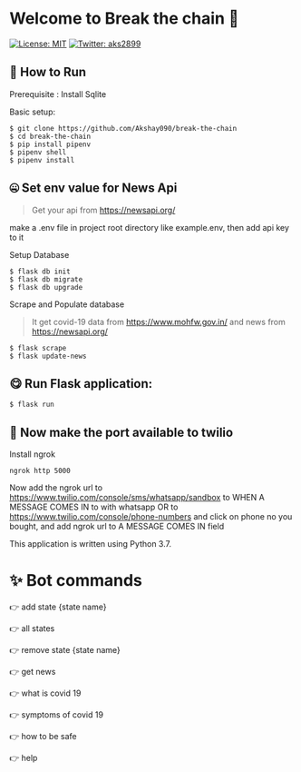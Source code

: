 # Welcome to Break the chain 👋
[![License: MIT](https://img.shields.io/badge/License-MIT-yellow.svg)](https://choosealicense.com/licenses/mit/)
[![Twitter: aks2899](https://img.shields.io/twitter/follow/aks2899.svg?style=social)](https://twitter.com/aks2899)



## 🤩 How to Run

Prerequisite : 
Install Sqlite

Basic setup:
    
    $ git clone https://github.com/Akshay090/break-the-chain 
    $ cd break-the-chain
    $ pip install pipenv
    $ pipenv shell
    $ pipenv install
    
## 🤐 Set env value for News Api
> Get your api from https://newsapi.org/
>
make a .env file in project root directory like example.env,
then add api key to it
    
Setup Database

    $ flask db init
    $ flask db migrate
    $ flask db upgrade
    
Scrape and Populate database 
> It get covid-19 data from https://www.mohfw.gov.in/
>and news from https://newsapi.org/

    $ flask scrape
    $ flask update-news
    
## 😋 Run Flask application:

    $ flask run
    
## 🎇 Now make the port available to twilio

Install ngrok
```
ngrok http 5000
```
Now add the ngrok url to https://www.twilio.com/console/sms/whatsapp/sandbox
to WHEN A MESSAGE COMES IN to with whatsapp
OR to https://www.twilio.com/console/phone-numbers and click on phone
no you bought, and add ngrok url to A MESSAGE COMES IN field

This application is written using Python 3.7.

# ✨ Bot commands

👉 add state {state name}

👉 all states

👉 remove state {state name}

👉 get news

👉 what is covid 19

👉 symptoms of covid 19

👉 how to be safe

👉 help